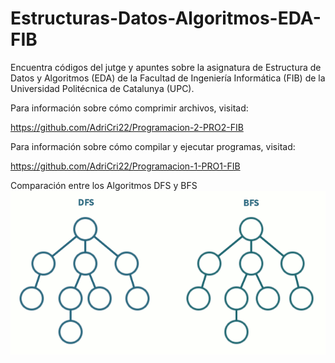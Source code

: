 # Estructuras-Datos-Algoritmos-EDA-FIB
Encuentra códigos del jutge y apuntes sobre la asignatura de Estructura de Datos y Algoritmos (EDA) de la Facultad de Ingeniería Informática (FIB) de la Universidad Politécnica de Catalunya (UPC).

Para información sobre cómo comprimir archivos, visitad:

  https://github.com/AdriCri22/Programacion-2-PRO2-FIB
  
Para información sobre cómo compilar y ejecutar programas, visitad:

  https://github.com/AdriCri22/Programacion-1-PRO1-FIB


Comparación entre los Algoritmos DFS y BFS
![alt text](https://github.com/AdriCri22/Estructuras-Datos-Algoritmos-EDA-FIB/blob/main/dfs-vs-bfs.gif "DFS vs BFS")
